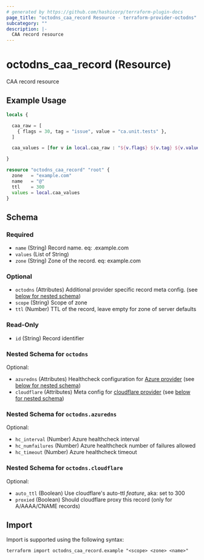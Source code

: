 ```yaml
---
# generated by https://github.com/hashicorp/terraform-plugin-docs
page_title: "octodns_caa_record Resource - terraform-provider-octodns"
subcategory: ""
description: |-
  CAA record resource
---
```


# octodns_caa_record (Resource)

CAA record resource

## Example Usage

```terraform
locals {

  caa_raw = [
    { flags = 30, tag = "issue", value = "ca.unit.tests" },
  ]

  caa_values = [for v in local.caa_raw : "${v.flags} ${v.tag} ${v.value}"]

}

resource "octodns_caa_record" "root" {
  zone   = "example.com"
  name   = "@"
  ttl    = 300
  values = local.caa_values
}
```

<!-- schema generated by tfplugindocs -->
## Schema

### Required

- `name` (String) Record name. eq: <name>.example.com
- `values` (List of String)
- `zone` (String) Zone of the record. eq: example.com

### Optional

- `octodns` (Attributes) Additional provider specific record meta config. (see [below for nested schema](#nestedatt--octodns))
- `scope` (String) Scope of zone
- `ttl` (Number) TTL of the record, leave empty for zone of server defaults

### Read-Only

- `id` (String) Record identifier

<a id="nestedatt--octodns"></a>
### Nested Schema for `octodns`

Optional:

- `azuredns` (Attributes) Healthcheck configuration for [Azure provider](https://github.com/octodns/octodns-azure/?tab=readme-ov-file#healthchecks) (see [below for nested schema](#nestedatt--octodns--azuredns))
- `cloudflare` (Attributes) Meta config for [cloudflare provider](https://github.com/octodns/octodns-cloudflare/?tab=readme-ov-file#configuration) (see [below for nested schema](#nestedatt--octodns--cloudflare))

<a id="nestedatt--octodns--azuredns"></a>
### Nested Schema for `octodns.azuredns`

Optional:

- `hc_interval` (Number) Azure healthcheck interval
- `hc_numfailures` (Number) Azure healthcheck number of failures allowed
- `hc_timeout` (Number) Azure healthcheck timeout


<a id="nestedatt--octodns--cloudflare"></a>
### Nested Schema for `octodns.cloudflare`

Optional:

- `auto_ttl` (Boolean) Use cloudflare's auto-ttl *feature*, aka: set to 300
- `proxied` (Boolean) Should cloudflare proxy this record (only for A/AAAA/CNAME records)

## Import

Import is supported using the following syntax:

```shell
terraform import octodns_caa_record.example "<scope> <zone> <name>"
```
